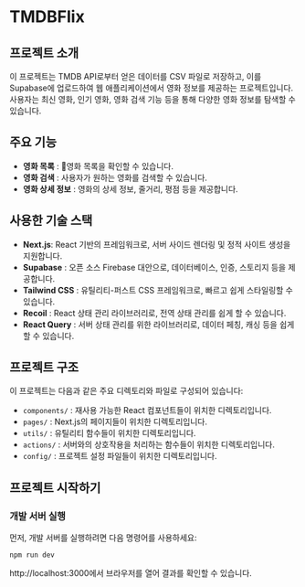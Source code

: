 # TMDBFlix

## 프로젝트 소개

이 프로젝트는 TMDB API로부터 얻은 데이터를 CSV 파일로 저장하고, 이를 Supabase에 업로드하여 웹 애플리케이션에서 영화 정보를 제공하는 프로젝트입니다. 사용자는 최신 영화, 인기 영화, 영화 검색 기능 등을 통해 다양한 영화 정보를 탐색할 수 있습니다.


## 주요 기능
- **영화 목록** : 영화 목록을 확인할 수 있습니다.
- **영화 검색** : 사용자가 원하는 영화를 검색할 수 있습니다.
- **영화 상세 정보** : 영화의 상세 정보, 줄거리, 평점 등을 제공합니다.

## 사용한 기술 스택
- **Next.js**: React 기반의 프레임워크로, 서버 사이드 렌더링 및 정적 사이트 생성을 지원합니다.
- **Supabase** : 오픈 소스 Firebase 대안으로, 데이터베이스, 인증, 스토리지 등을 제공합니다.
- **Tailwind CSS** : 유틸리티-퍼스트 CSS 프레임워크로, 빠르고 쉽게 스타일링할 수 있습니다.
- **Recoil** : React 상태 관리 라이브러리로, 전역 상태 관리를 쉽게 할 수 있습니다.
- **React Query** : 서버 상태 관리를 위한 라이브러리로, 데이터 페칭, 캐싱 등을 쉽게 할 수 있습니다.

## 프로젝트 구조
이 프로젝트는 다음과 같은 주요 디렉토리와 파일로 구성되어 있습니다:

- `components/` : 재사용 가능한 React 컴포넌트들이 위치한 디렉토리입니다.
- `pages/` : Next.js의 페이지들이 위치한 디렉토리입니다.
- `utils/` : 유틸리티 함수들이 위치한 디렉토리입니다.
- `actions/` : 서버와의 상호작용을 처리하는 함수들이 위치한 디렉토리입니다.
- `config/` : 프로젝트 설정 파일들이 위치한 디렉토리입니다.

## 프로젝트 시작하기
### 개발 서버 실행

먼저, 개발 서버를 실행하려면 다음 명령어를 사용하세요:
```
npm run dev
```

http://localhost:3000에서 브라우저를 열어 결과를 확인할 수 있습니다.

